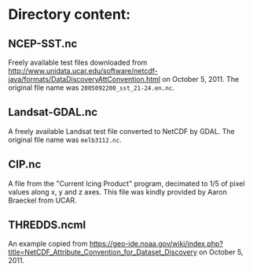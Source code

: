# Directory content:

## NCEP-SST.nc
Freely available test files downloaded from http://www.unidata.ucar.edu/software/netcdf-java/formats/DataDiscoveryAttConvention.html on October 5, 2011.
The original file name was `2005092200_sst_21-24.en.nc`.


## Landsat-GDAL.nc
A freely available Landsat test file converted to NetCDF by GDAL.
The original file name was `melb3112.nc`.


## CIP.nc
A file from the "Current Icing Product" program, decimated to 1/5 of pixel values
along x, y and z axes. This file was kindly provided by Aaron Braeckel from UCAR.


## THREDDS.ncml
An example copied from https://geo-ide.noaa.gov/wiki/index.php?title=NetCDF_Attribute_Convention_for_Dataset_Discovery on October 5, 2011.
